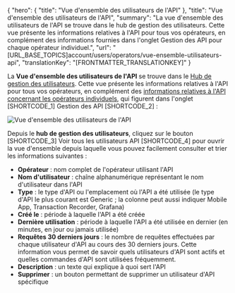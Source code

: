 {
  "hero": {
    "title": "Vue d'ensemble des utilisateurs de l'API"
  },
  "title": "Vue d'ensemble des utilisateurs de l'API",
  "summary": "La vue d'ensemble des utilisateurs de l'API se trouve dans le hub de gestion des utilisateurs. Cette vue présente les informations relatives à l'API pour tous vos opérateurs, en complément des informations fournies dans l'onglet Gestion des API pour chaque opérateur individuel.",
  "url": "[URL_BASE_TOPICS]account/users/operators/vue-ensemble-utilisateurs-api",
  "translationKey": "[FRONTMATTER_TRANSLATIONKEY]"
}

La **Vue d'ensemble des utilisateurs de l'API** se trouve dans le [Hub de gestion des utilisateurs]([LINK_URL_1]). Cette vue présente les informations relatives à l'API pour tous vos opérateurs, en complément des [informations relatives à l'API concernant les opérateurs individuels]([LINK_URL_2]), qui figurent dans l'onglet [SHORTCODE_1] Gestion des API [SHORTCODE_2] :

![Vue d'ensemble des utilisateurs de l'API]([LINK_URL_3])

Depuis le **hub de gestion des utilisateurs**, cliquez sur le bouton [SHORTCODE_3] Voir tous les utilisateurs API [SHORTCODE_4] pour ouvrir la vue d'ensemble depuis laquelle vous pouvez facilement consulter et trier les informations suivantes :

- **Opérateur** : nom complet de l'opérateur utilisant l'API
- **Nom d'utilisateur** : chaîne alphanumérique représentant le nom d'utilisateur dans l'API
- **Type** : le type d'API ou l'emplacement où l'API a été utilisée (le type d'API le plus courant est Generic ; la colonne peut aussi indiquer Mobile App, Transaction Recorder, Grafana)
- **Créé le** : période à laquelle l'API a été créée
- **Dernière utilisation** : période à laquelle l'API a été utilisée en dernier (en minutes, en jour ou jamais utilisée)
- **Requêtes 30 derniers jours** : le nombre de requêtes effectuées par chaque utilisateur d'API au cours des 30 derniers jours. Cette information vous permet de savoir quels utilisateurs d'API sont actifs et quelles commandes d'API sont utilisées fréquemment.
- **Description** : un texte qui explique à quoi sert l'API
- **Supprimer** : un bouton permettant de supprimer un utilisateur d'API spécifique